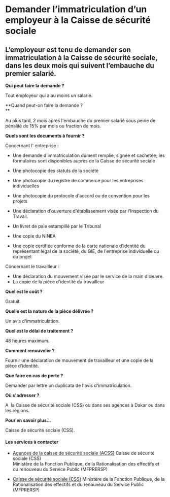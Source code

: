 # Demander l’immatriculation d’un employeur à la Caisse de sécurité sociale

L’employeur est tenu de demander son immatriculation à la Caisse de sécurité sociale, dans les deux mois qui suivent l’embauche du premier salarié.
---------------------------------------------------------------------------------------------------------------------------------------------------

**Qui peut faire la demande ?**

Tout employeur qui a au moins un salarié.

**Quand peut-on faire la demande ?  
**

Au plus tard, 2 mois après l'embauche du premier salarié sous peine de pénalité de 15% par mois ou fraction de mois.

**Quels sont les documents à fournir ?**

Concernant l' entreprise :

*   Une demande d'immatriculation dûment remplie, signée et cachetée; les formulaires sont disponibles auprès de la Caisse de sécurité sociale
*   Une photocopie des statuts de la société  
    
*   Une photocopie du registre de commerce pour les entreprises individuelles  
    
*   Une photocopie du protocole d'accord ou de convention pour les projets  
    
*   Une déclaration d'ouverture d'établissement visée par l'Inspection du Travail.
*   Un livret de paie estampillé par le Tribunal  
    
*   Une copie du NINEA
*   Une copie certifiée conforme de la carte nationale d'identité du représentant légal de la société, du GIE, de l'entreprise individuelle ou du projet

Concernant le travailleur :

*   Une déclaration du mouvement visée par le service de la main d'œuvre.
*   La copie de la pièce d'identité du travailleur  

**Quel est le coût ?**  
  
Gratuit.

**Quelle est la nature de la pièce délivrée ?**  

Un avis d'immatriculation.

**Quel est le délai de traitement ?**

48 heures maximum.

**Comment renouveler ?**

Fournir une déclaration de mouvement de travailleur et une copie de la pièce d'identité.

**Que faire en cas de perte ?**

Demander par lettre un duplicata de l'avis d'immatriculation.

**Où s'adresser ?**

A  la Caisse de sécurité sociale (CSS) ou dans ses agences à Dakar ou dans les régions.

**Pour en savoir plus...**

Caisse de sécurité sociale (CSS).

#### Les services à contacter

*   [Agences de la caisse de sécurité sociale (ACSS)](../../../services/agences-de-la-caisse-de-securite-sociale-acss.md) Caisse de sécurité sociale (CSS)  
    Ministère de la Fonction Publique, de la Rationalisation des effectifs et du renouveau du Service Public (MFPRERSP)  
    
*   [Caisse de sécurité sociale (CSS)](../../../services/caisse-de-securite-sociale-css.md) Ministère de la Fonction Publique, de la Rationalisation des effectifs et du renouveau du Service Public (MFPRERSP)